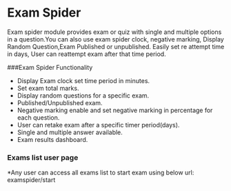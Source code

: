 # Exam Spider
Exam spider module provides exam or quiz with single and multiple options 
in a question.You can also use exam spider clock, negative marking,
Display Random Question,Exam Published or unpublished. Easily set re attempt
time in days, User can reattempt exam after that time period.


###Exam Spider Functionality
 * Display Exam clock set time period in minutes.
 * Set exam total marks.
 * Display random questions for a specific exam.
 * Published/Unpublished exam.
 * Negative marking enable and set negative marking in percentage
  for each question.
 * User can retake exam after a specific timer period(days).
 * Single and multiple answer available.
 * Exam results dashboard.

 ### Exams list user page
 *Any user can access all exams list to start exam using below url:
examspider/start
